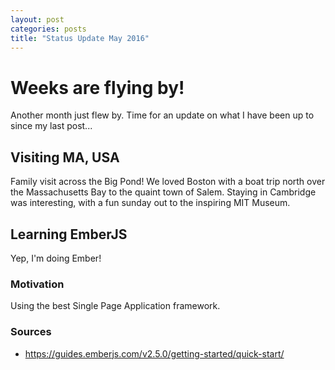 ```yaml
---
layout: post
categories: posts
title: "Status Update May 2016"
---
```


# Weeks are flying by!

Another month just flew by. Time for an update on what I have been up to since my last post...

## Visiting MA, USA

Family visit across the Big Pond! We loved Boston with a boat trip north over the Massachusetts Bay to the quaint town of Salem.
Staying in Cambridge was interesting, with a fun sunday out to the inspiring MIT Museum.

## Learning EmberJS

Yep, I'm doing Ember!

### Motivation

Using the best Single Page Application framework.

### Sources

- <https://guides.emberjs.com/v2.5.0/getting-started/quick-start/>
